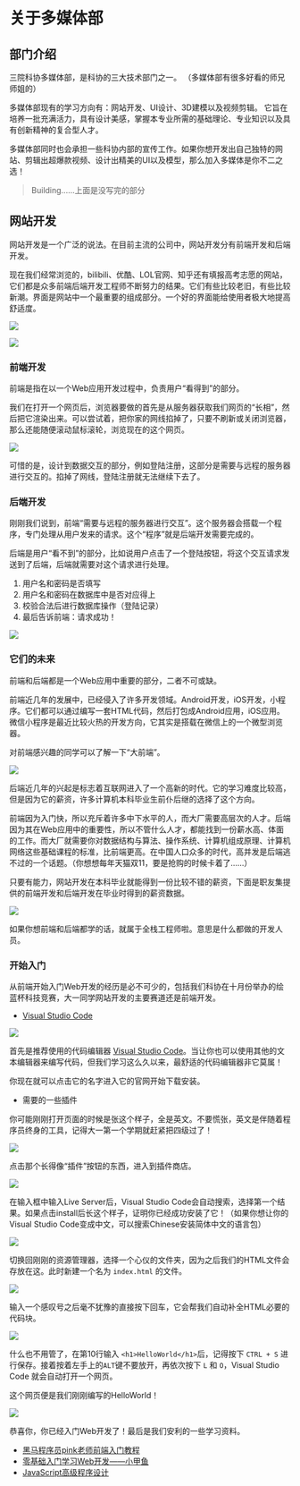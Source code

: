 # 关于多媒体部

## 部门介绍

三院科协多媒体部，是科协的三大技术部门之一。 （多媒体部有很多好看的师兄师姐的） 

多媒体部现有的学习方向有：网站开发、UI设计、3D建模以及视频剪辑。 它旨在培养一批充满活力，具有设计美感，掌握本专业所需的基础理论、专业知识以及具有创新精神的复合型人才。

多媒体部同时也会承担一些科协内部的宣传工作。如果你想开发出自己独特的网站、剪辑出超爆款视频、设计出精美的UI以及模型，那么加入多媒体是你不二之选！

> Building......上面是没写完的部分

## 网站开发

网站开发是一个广泛的说法。在目前主流的公司中，网站开发分有前端开发和后端开发。

现在我们经常浏览的，bilibili、优酷、LOL官网、知乎还有填报高考志愿的网站，它们都是众多前端后端开发工程师不断努力的结果。它们有些比较老旧，有些比较新潮。界面是网站中一个最重要的组成部分。一个好的界面能给使用者极大地提高舒适度。

![](/docs/introduction/image/md/zhihu.png)

![](/docs/introduction/image/md/bilibili.png)

### 前端开发

前端是指在以一个Web应用开发过程中，负责用户“看得到”的部分。

我们在打开一个网页后，浏览器要做的首先是从服务器获取我们网页的“长相”，然后把它渲染出来。可以尝试着，把你家的网线掐掉了，只要不刷新或关闭浏览器，那么还能随便滚动鼠标滚轮，浏览现在的这个网页。

![](/docs/introduction/image/md/frontend.png)

可惜的是，设计到数据交互的部分，例如登陆注册，这部分是需要与远程的服务器进行交互的。掐掉了网线，登陆注册就无法继续下去了。

### 后端开发

刚刚我们说到，前端“需要与远程的服务器进行交互”。这个服务器会搭载一个程序，专门处理从用户发来的请求。这个“程序”就是后端开发需要完成的。

后端是用户“看不到”的部分，比如说用户点击了一个登陆按钮，将这个交互请求发送到了后端，后端就需要对这个请求进行处理。

1. 用户名和密码是否填写
2. 用户名和密码在数据库中是否对应得上
3. 校验合法后进行数据库操作（登陆记录）
4. 最后告诉前端：请求成功！

![](/docs/introduction/image/md/server.png)

### 它们的未来

前端和后端都是一个Web应用中重要的部分，二者不可或缺。

前端近几年的发展中，已经侵入了许多开发领域。Android开发，iOS开发，小程序。它们都可以通过编写一套HTML代码，然后打包成Android应用，iOS应用。微信小程序是最近比较火热的开发方向，它其实是搭载在微信上的一个微型浏览器。

对前端感兴趣的同学可以了解一下“大前端”。

![](/docs/introduction/image/md/afraid.png)

后端近几年的兴起是标志着互联网进入了一个高新的时代。它的学习难度比较高，但是因为它的薪资，许多计算机本科毕业生前仆后继的选择了这个方向。

前端因为入门快，所以充斥着许多中下水平的人，而大厂需要高层次的人才。后端因为其在Web应用中的重要性，所以不管什么人才，都能找到一份薪水高、体面的工作。而大厂就需要你对数据结构与算法、操作系统、计算机组成原理、计算机网络这些基础课程的标准，比前端更高。在中国人口众多的时代，高并发是后端逃不过的一个话题。（你想想每年天猫双11，要是抢购的时候卡着了......）

只要有能力，网站开发在本科毕业就能得到一份比较不错的薪资，下面是职友集提供的前端开发和后端开发在毕业时得到的薪资数据。

![](/docs/introduction/image/md/websalary.png)

如果你想前端和后端都学的话，就属于全栈工程师啦。意思是什么都做的开发人员。

### 开始入门

从前端开始入门Web开发的经历是必不可少的，包括我们科协在十月份举办的绘蓝杯科技竞赛，大一同学网站开发的主要赛道还是前端开发。

* [Visual Studio Code](https://code.visualstudio.com/)

![](/docs/introduction/image/md/vscode.png)

首先是推荐使用的代码编辑器 [Visual Studio Code](https://code.visualstudio.com/)。当让你也可以使用其他的文本编辑器来编写代码，但我们学习这么久以来，最舒适的代码编辑器非它莫属！

你现在就可以点击它的名字进入它的官网开始下载安装。

* 需要的一些插件

你可能刚刚打开页面的时候是张这个样子，全是英文。不要慌张，英文是伴随着程序员终身的工具，记得大一第一个学期就赶紧把四级过了！

![](/docs/introduction/image/md/helloworld.png)

点击那个长得像“插件”按钮的东西，进入到插件商店。

![](/docs/introduction/image/md/extensions.png)

在输入框中输入Live Server后，Visual Studio Code会自动搜索，选择第一个结果。如果点击install后长这个样子，证明你已经成功安装了它！（如果你想让你的Visual Studio Code变成中文，可以搜索Chinese安装简体中文的语言包）

![](/docs/introduction/image/md/liveserver.png)

切换回刚刚的资源管理器，选择一个心仪的文件夹，因为之后我们的HTML文件会存放在这。此时新建一个名为 `index.html` 的文件。

![](/docs/introduction/image/md/new.png)

输入一个感叹号之后毫不犹豫的直接按下回车，它会帮我们自动补全HTML必要的代码块。

![](/docs/introduction/image/md/enter.gif)

什么也不用管了，在第10行输入 `<h1>HelloWorld</h1>`后，记得按下 `CTRL + S` 进行保存。接着按着左手上的`ALT`键不要放开，再依次按下 `L` 和 `O`，Visual Studio Code 就会自动打开一个网页。

这个网页便是我们刚刚编写的HelloWorld！

![](/docs/introduction/image/md/final.gif)

恭喜你，你已经入门Web开发了！最后是我们安利的一些学习资料。

* [黑马程序员pink老师前端入门教程](https://www.bilibili.com/video/BV14J4114768?from=search&seid=698288568719527235)
* [零基础入门学习Web开发——小甲鱼](https://www.bilibili.com/video/BV1QW411N762?from=search&seid=16324558806287651922)
* [JavaScript高级程序设计](http://product.dangdang.com/29120617.html)